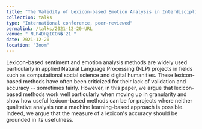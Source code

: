 ```yaml
---
title: "The Validity of Lexicon-based Emotion Analysis in Interdisciplinary Research"
collection: talks
type: "International conference, peer-reviewed"
permalink: /talks/2021-12-20-URL
venue: " NLP4DH@ICON�'21 "
date: 2021-12-20
location: "Zoom"
---
```


Lexicon-based sentiment and emotion analysis methods are widely used particularly in applied Natural Language Processing (NLP) projects in fields such as computational social science and digital humanities. These lexicon-based methods have often been criticized for their lack of validation and accuracy -- sometimes fairly. However, in this paper, we argue that lexicon-based methods work well particularly when moving up in granularity and show how useful lexicon-based methods can be for projects where neither qualitative analysis nor a machine learning-based approach is possible. Indeed, we argue that the measure of a lexicon&apos;s accuracy should be grounded in its usefulness.
